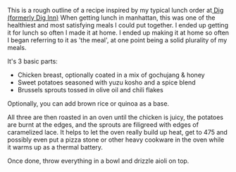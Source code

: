 This is a rough outline of a recipe inspired by my typical lunch order at[ Dig (formerly Dig Inn)](https://en.wikipedia.org/wiki/Dig_(restaurant))
When getting lunch in manhattan, this was one of the healthiest and most satisfying meals I could put together. I ended up getting it for lunch so often I made it at home. I ended up making it at home so often I began referring to it as 'the meal', at one point being a solid plurality of my meals. 

It's 3 basic parts:

- Chicken breast, optionally coated in a mix of gochujang & honey
- Sweet potatoes seasoned with yuzu kosho and a spice blend
- Brussels sprouts tossed in olive oil and chili flakes

Optionally, you can add brown rice or quinoa as a base.

All three are then roasted in an oven until the chicken is juicy, the potatoes are burnt at the edges, and the sprouts are filigreed with edges of caramelized lace. It helps to let the oven really build up heat, get to 475 and possibly even put a pizza stone or other heavy cookware in the oven while it warms up as a thermal battery.

Once done, throw everything in a bowl and drizzle aioli on top. 